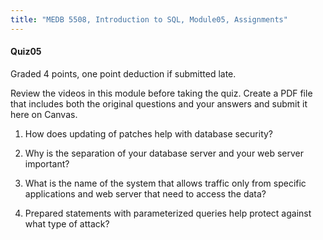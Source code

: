 ```yaml
---
title: "MEDB 5508, Introduction to SQL, Module05, Assignments"
---
```


#### Quiz05

Graded 4 points, one point deduction if submitted late.

Review the videos in this module before taking the quiz. Create a PDF file that includes both the original questions and your answers and submit it here on Canvas.

1. How does updating of patches help with database security?

2. Why is the separation of your database server and your web server important?

3. What is the name of the system that allows traffic only from specific applications and web server that need to access the data?

4. Prepared statements with parameterized queries help protect against what type of attack?
